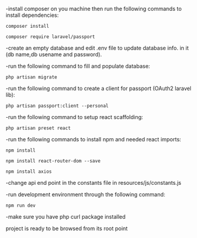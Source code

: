 -install composer on you machine then run the following commands to install dependencies:

	composer install

	composer require laravel/passport


-create an empty database and edit .env file to update database info. in it (db name,db usename and password).

-run the following command to fill and populate database:

	php artisan migrate

-run the following command to create a client for passport (OAuth2 laravel lib):

	php artisan passport:client --personal


-run the following command to setup react scaffolding:

	php artisan preset react

-run the following commands to install npm and needed react imports:

	npm install

	npm install react-router-dom --save

	npm install axios
	
    
   
-change api end point in the constants file in resources/js/constants.js

-run development environment through the following command:

    npm run dev

-make sure you have php curl package installed

project is ready to be browsed from its root point
